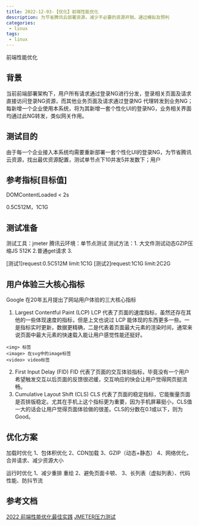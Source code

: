```yaml
---
title: 2022-12-03-【优化】前端性能优化
description: 为节省腾讯云部署资源，减少不必要的资源开销，通过模拟及预判
categories:
 - linux
tags:
 - linux
---
```


前端性能优化

## 背景
当前前端部署架构下，用户所有请求通过登录NG进行分发，登录相关页面及请求直接访问登录NG资源，而其他业务页面及请求通过登录NG 代理转发到业务NG；每新增一个企业使用本系统，将为其新增一套个性化UI的登录NG，业务相关界面均通过此NG转发，类似网关作用。

## 测试目的
由于每一个企业接入本系统均需要重新部署一套个性化UI的登录NG，为节省腾讯云资源，找出最优资源配置，测试单节点下10并发5并发数下；用户

## 参考指标[目标值]
DOMContentLoaded < 2s

0.5C512M，1C1G

## 测试准备
测试工具：jmeter
腾讯云环境：单节点测试
测试方法：1. 大文件测试动态GZIP压缩JS 512K 2.普通get请求 3.

[测试1]request:0.5C512M limit:1C1G
[测试2]request:1C1G limit:2C2G


## 用户体验三大核心指标

Google 在20年五月提出了网站用户体验的三大核心指标
1. Largest Contentful Paint (LCP)
LCP 代表了页面的速度指标，虽然还存在其他的一些体现速度的指标，但是上文也说过 LCP 能体现的东西更多一些。一是指标实时更新，数据更精确，二是代表着页面最大元素的渲染时间，通常来说页面中最大元素的快速载入能让用户感觉性能还挺好。
```
<img> 标签
<image> 在svg中的image标签
<video> video标签
```
2. First Input Delay (FID)
FID 代表了页面的交互体验指标，毕竟没有一个用户希望触发交互以后页面的反馈很迟缓，交互响应的快会让用户觉得网页挺流畅。
3.  Cumulative Layout Shift (CLS)
CLS 代表了页面的稳定指标，它能衡量页面是否排版稳定。尤其在手机上这个指标更为重要，因为手机屏幕挺小，CLS值一大的话会让用户觉得页面体验做的很差。CLS的分数在0.1或以下，则为Good。

## 优化方案
加载时优化
1、包体积优化
2、CDN加载
3、GZIP（动态+静态）
4、网络优化，合并请求、减少资源大小

运行时优化
1、减少重排 重绘
2、避免页面卡顿、
3、长列表（虚拟列表）、代码性能、防抖节流


## 参考文档
[2022 前端性能优化最佳实践](https://segmentfault.com/a/1190000041753539)
[JMETER压力测试](https://www.cnblogs.com/stulzq/p/8971531.html)